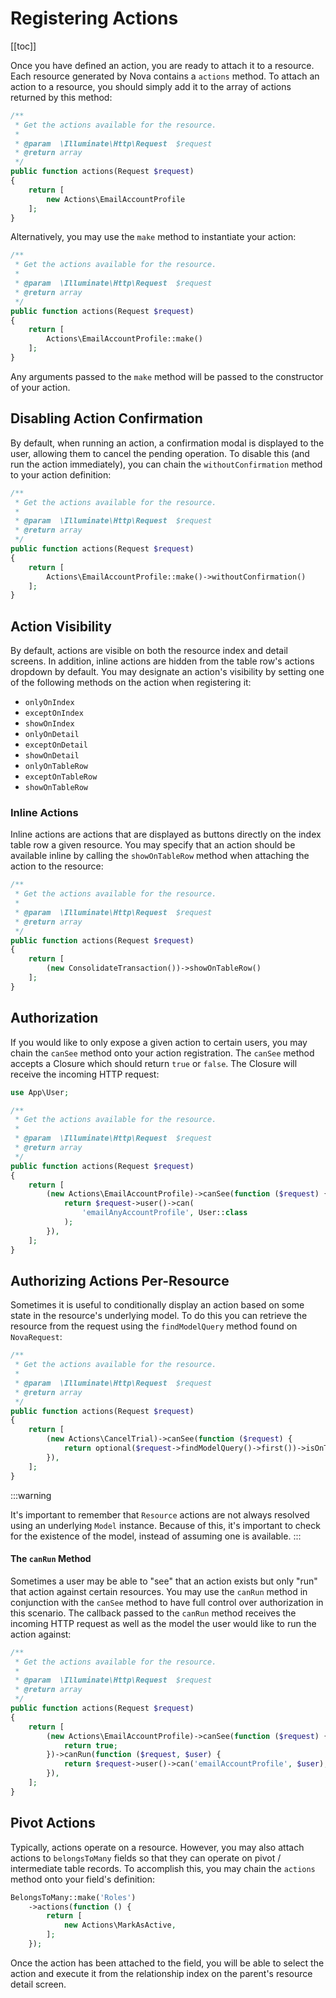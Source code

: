 # Registering Actions

[[toc]]

Once you have defined an action, you are ready to attach it to a resource. Each resource generated by Nova contains a `actions` method. To attach an action to a resource, you should simply add it to the array of actions returned by this method:

```php
/**
 * Get the actions available for the resource.
 *
 * @param  \Illuminate\Http\Request  $request
 * @return array
 */
public function actions(Request $request)
{
    return [
        new Actions\EmailAccountProfile
    ];
}
```

Alternatively, you may use the `make` method to instantiate your action:

```php
/**
 * Get the actions available for the resource.
 *
 * @param  \Illuminate\Http\Request  $request
 * @return array
 */
public function actions(Request $request)
{
    return [
        Actions\EmailAccountProfile::make()
    ];
}
```

Any arguments passed to the `make` method will be passed to the constructor of your action.

## Disabling Action Confirmation

By default, when running an action, a confirmation modal is displayed to the user, allowing them to cancel the pending operation. To disable this (and run the action immediately), you can chain the `withoutConfirmation` method to your action definition:

```php
/**
 * Get the actions available for the resource.
 *
 * @param  \Illuminate\Http\Request  $request
 * @return array
 */
public function actions(Request $request)
{
    return [
        Actions\EmailAccountProfile::make()->withoutConfirmation()
    ];
}
```

## Action Visibility

By default, actions are visible on both the resource index and detail screens. In addition, inline actions are hidden from the table row's actions dropdown by default. You may designate an action's visibility by setting one of the following methods on the action when registering it:

- `onlyOnIndex`
- `exceptOnIndex`
- `showOnIndex`
- `onlyOnDetail`
- `exceptOnDetail`
- `showOnDetail`
- `onlyOnTableRow`
- `exceptOnTableRow`
- `showOnTableRow`

### Inline Actions

Inline actions are actions that are displayed as buttons directly on the index table row a given resource. You may specify that an action should be available inline by calling the `showOnTableRow` method when attaching the action to the resource:

```php
/**
 * Get the actions available for the resource.
 *
 * @param  \Illuminate\Http\Request  $request
 * @return array
 */
public function actions(Request $request)
{
    return [
        (new ConsolidateTransaction())->showOnTableRow()
    ];
}
```

## Authorization

If you would like to only expose a given action to certain users, you may chain the `canSee` method onto your action registration. The `canSee` method accepts a Closure which should return `true` or `false`. The Closure will receive the incoming HTTP request:

```php
use App\User;

/**
 * Get the actions available for the resource.
 *
 * @param  \Illuminate\Http\Request  $request
 * @return array
 */
public function actions(Request $request)
{
    return [
        (new Actions\EmailAccountProfile)->canSee(function ($request) {
            return $request->user()->can(
                'emailAnyAccountProfile', User::class
            );
        }),
    ];
}
```

## Authorizing Actions Per-Resource

Sometimes it is useful to conditionally display an action based on some state in the resource's underlying model. To do this you can retrieve the resource from the request using the `findModelQuery` method found on `NovaRequest`:

```php
/**
 * Get the actions available for the resource.
 *
 * @param  \Illuminate\Http\Request  $request
 * @return array
 */
public function actions(Request $request)
{
    return [
        (new Actions\CancelTrial)->canSee(function ($request) {
            return optional($request->findModelQuery()->first())->isOnTrial();
        }),
    ];
}
```

:::warning

It's important to remember that `Resource` actions are not always resolved using an underlying `Model` instance. Because of this, it's important to check for the existence of the model, instead of assuming one is available.
:::

#### The `canRun` Method

Sometimes a user may be able to "see" that an action exists but only "run" that action against certain resources. You may use the `canRun` method in conjunction with the `canSee` method to have full control over authorization in this scenario. The callback passed to the `canRun` method receives the incoming HTTP request as well as the model the user would like to run the action against:

```php
/**
 * Get the actions available for the resource.
 *
 * @param  \Illuminate\Http\Request  $request
 * @return array
 */
public function actions(Request $request)
{
    return [
        (new Actions\EmailAccountProfile)->canSee(function ($request) {
            return true;
        })->canRun(function ($request, $user) {
            return $request->user()->can('emailAccountProfile', $user);
        }),
    ];
}
```

## Pivot Actions

Typically, actions operate on a resource. However, you may also attach actions to `belongsToMany` fields so that they can operate on pivot / intermediate table records. To accomplish this, you may chain the `actions` method onto your field's definition:

```php
BelongsToMany::make('Roles')
    ->actions(function () {
        return [
            new Actions\MarkAsActive,
        ];
    });
```

Once the action has been attached to the field, you will be able to select the action and execute it from the relationship index on the parent's resource detail screen.
